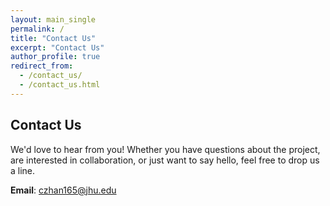 ```yaml
---
layout: main_single
permalink: /
title: "Contact Us"
excerpt: "Contact Us"
author_profile: true
redirect_from: 
  - /contact_us/
  - /contact_us.html
---
```


## Contact Us

We'd love to hear from you! Whether you have questions about the project, are interested in collaboration, or just want to say hello, feel free to drop us a line.

**Email**: [czhan165@jhu.edu](mailto:czhan165@jhu.edu)
